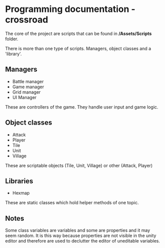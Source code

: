 # Programming documentation - crossroad

The core of the project are scripts that can be found in **/Assets/Scripts** folder.

There is more than one type of scripts. Managers, object classes and a 'library'. 

## Managers

- Battle manager
- Game manager
- Grid manager
- UI Manager

These are controllers of the game. They handle user input and game logic.

## Object classes

- Attack
- Player
- Tile
- Unit
- Village

These are scriptable objects (Tile, Unit, Village) or other (Attack, Player)

## Libraries

- Hexmap

These are static classes which hold helper methods of one topic.

## Notes

Some class variables are variables and some are properties and it may seem random. It is this way because properties are not visible in the unity editor and therefore are used to declutter the editor of uneditable variables.
